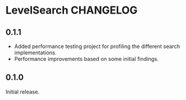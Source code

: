 # LevelSearch CHANGELOG

## 0.1.1
- Added performance testing project for profiling the different search implementations.
- Performance improvements based on some initial findings.

## 0.1.0

Initial release.
